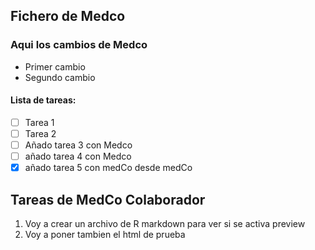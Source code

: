 ## Fichero de Medco

### Aqui los cambios de Medco

* Primer cambio
* Segundo cambio

#### Lista de tareas:

- [ ] Tarea 1
- [ ] Tarea 2
- [ ] Añado tarea 3 con Medco
- [ ] añado tarea 4 con Medco
- [x] añado tarea 5 con medCo desde medCo

## Tareas de MedCo Colaborador

1. Voy a crear un archivo de R markdown para ver si se activa preview
2. Voy a poner tambien el html de prueba
